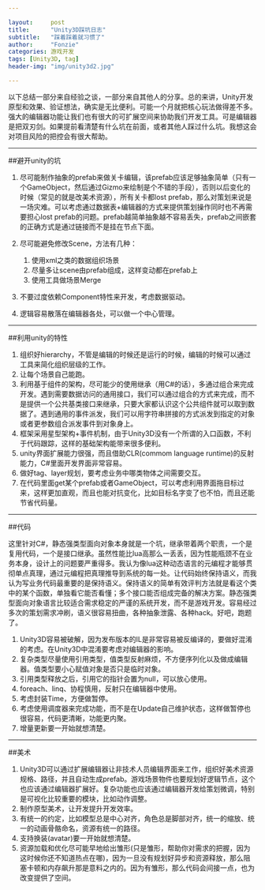 ```yaml
---

layout:     post
title:      "Unity3D踩坑日志"
subtitle:   "踩着踩着就习惯了"
author:     "Fonzie"
categories: 游戏开发
tags: [Unity3D, tag]
header-img: "img/unity3d2.jpg"

---
```


以下总结一部分来自经验之谈，一部分来自其他人的分享。总的来讲，Unity开发原型和效果、验证想法，确实是无比便利。可能一个月就把核心玩法做得差不多。强大的编辑器功能让我们也有很大的可扩展空间来协助我们开发工具。可是编辑器是把双刃剑。如果提前看清楚有什么坑在前面，或者其他人踩过什么坑。我想这会对项目风险的把控会有很大帮助。

---

##避开unity的坑
1. 尽可能制作抽象的prefab来做关卡编辑，该prefab应该足够抽象简单（只有一个GameObject，然后通过Gizmo来绘制是个不错的手段），否则以后变化的时候（常见的就是改美术资源），所有关卡都lost prefab，那么对策划来说是一场灾难。可以考虑通过数据表+编辑器的方式来提供策划操作同时也不再需要担心lost prefab的问题。prefab越简单抽象越不容易丢失，prefab之间嵌套的正确方式是通过链接而不是挂在节点下面。

2. 尽可能避免修改Scene，方法有几种：
	1. 使用xml之类的数据组织场景
	2. 尽量多让scene由prefab组成，这样变动都在prefab上
	3. 使用工具做场景Merge
	
3. 不要过度依赖Component特性来开发，考虑数据驱动。
4. 逻辑容易散落在编辑器各处，可以做一个中心管理。

---

##利用unity的特性
1. 组织好hierarchy，不管是编辑的时候还是运行的时候，编辑的时候可以通过工具来简化组织层级的工作。
2. 让每个场景自己能跑。
3. 利用基于组件的架构，尽可能少的使用继承（用C#的话），多通过组合来完成开发。遇到需要数据访问的通用接口，我们可以通过组合的方式来完成，而不是提供一个公共基类接口来继承，只要大家都认识这个公共组件就可以取到数据了。遇到通用的事件派发，我们可以用字符串拼接的方式派发到指定的对象或者更参数组合派发事件到对象身上。
4. 框架采用星型架构+事件机制，由于Unity3D没有一个所谓的入口函数，不利于代码跟踪，这样的基础架构能带来很多便利。
5. unity界面扩展能力很强，而且借助CLR(commom language runtime)的反射能力，C#里面开发界面非常容易。
6. 做好tag、layer规划，要考虑业务中哪类物体之间需要交互。
7. 在代码里面get某个prefab或者GameObject，可以考虑利用界面拖目标过来，这样更加直观，而且也能对抗变化，比如目标名字变了也不怕，而且还能节省代码量。


---

##代码

这里针对C#，静态强类型面向对象本身就是一个坑，继承带着两个职责，一个是复用代码，一个是接口继承。虽然性能比lua高那么一丢丢，因为性能瓶颈不在业务本身，设计上的问题要严重得多。我认为像lua这种动态语言的元编程才能够贯彻单点真理，通过元编程把真理推导到系统的每一处。让代码始终保持语义，而我认为写业务代码最重要的是保持语义。保持语义的简单有效评判方法就是看这个类中的某个函数，单独看它能否看懂；多个接口能否组成完备的解决方案。静态强类型面向对象语言比较适合需求稳定的严谨的系统开发，而不是游戏开发。容易经过多次的策划需求冲刷，语义很容易扭曲，各种抽象泄露、各种hack。好吧，跑题了。

1. Unity3D容易被破解，因为发布版本的IL是非常容易被反编译的，要做好混淆的考虑。在Unity3D中混淆要考虑对编辑器的影响。
2. 复杂类型尽量使用引用类型，值类型反射麻烦，不方便序列化以及做成编辑器。值类型要小心赋值对象是否只是临时对象。
3. 引用类型释放之后，引用它的指针会置为null，可以放心使用。
4. foreach、linq、协程慎用，反射只在编辑器中使用。
5. 考虑封装Time，方便做暂停。
6. 考虑使用调度器来完成功能，而不是在Update自己维护状态，这样做暂停也很容易，代码更清晰，功能更内聚。
7. 增量更新要一开始就想清楚。

---

##美术
1. Unity3D可以通过扩展编辑器让非技术人员编辑界面来工作，组织好美术资源规格、路径，并且自动生成prefab。游戏场景物件也要规划好逻辑节点，这个也应该通过编辑器扩展好。复杂功能也应该通过编辑器开发给策划微调，特别是可视化比较重要的模块，比如动作调整。
2. 制作原型美术，让开发提升开发效率。
3. 有统一的约定，比如模型总是中心对齐，角色总是脚部对齐，统一的缩放、统一的动画骨骼命名，资源有统一的路径。
4. 支持换装(avatar)要一开始就想清楚。
5. 资源加载和优化尽可能早地给出雏形(只是雏形，帮助你对需求的把握，因为这时候你还不知道热点在哪)，因为一旦没有规划好异步和资源释放，那么阻塞卡顿和内存飙升那是意料之内的。因为有雏形，那么代码会间接一点，也为改变提供了空间。

